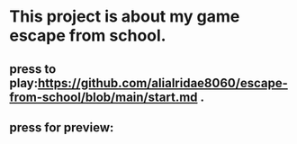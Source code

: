 # This project is about my game escape from school.
## press to play:https://github.com/alialridae8060/escape-from-school/blob/main/start.md .
## press for preview:

